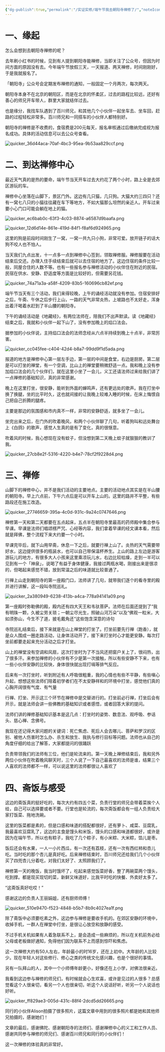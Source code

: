 ```yaml
---
{"dg-publish":true,"permalink":"/实证实修/端午节我去朝阳寺禅修了/","noteIcon":""}
---
```


# 一、缘起

怎么会想到去朝阳寺禅修的呢？

去年刷小红书的时候，见到有人提到朝阳寺能禅修，当即关注了公众号，但因为时间方面的原因没有去。今年端午节放假三天，一天报道、两天禅修，时间刚刚好，于是我就报名了。

「朝阳寺」公众号会定期发布禅修的通知，一般固定一个月两次，每次两天。

朝阳寺本身不在北京的朝阳区，而是在北京的怀柔区，过去的路程比较远，还好有善心的师兄开车带人，群里大家就结伴过去。

也是缘分，我找车队遇到了百川师兄，和其他几个小伙伴一起坐车去、坐车回，赶路的过程轻松非常多。百川师兄和一同搭车的小伙伴人都特别好。

朝阳寺的禅修是不收费的，食宿费是200元每天，报名审核通过后缴纳完成视为报名成功。具体的活动信息可以去公众号查看。

![quicker_36d44aca-70af-4bc3-95ea-9b53aa829ccf.png](https://s2.loli.net/2024/02/07/J6BEQTk74P5Xh8g.png)

# 二、到达禅修中心

最近天气真的是热的要命，端午节当天开车过去大约花了两个小时，路上全是去郊区游玩的车。

禅修中心坐落在山脚下，景区门外。这边有几只猫，几只狗。大猫大约三四只？还有一窝七八只的小猫往往藏在车下等地方，不如大猫那么坦然的亲近人。开车过来要小心门口可能会躺在地上的猫。

![quicker_ec6bab0c-63f3-4c03-8874-a6587d9baafa.png](https://s2.loli.net/2024/02/07/irqgX5ot67eCkpU.png)


![quicker_12d6d14e-861e-419d-84f1-f8af6d924965.png](https://s2.loli.net/2024/02/07/WGjTaZ6VSti5h1Q.png)

这里的狗是前段时间刚生了一窝，一窝一共九只小狗，非常可爱。放开链子的话大狗不咬人也不怕人。

当天我们九点出发，十一点多一点到禅修中心签到，领取禅修服。禅修服要在活动结束后交还。办理入住手续结束后就可以去住宿的地方了。这边住宿的条件比较一般，同屋合住的人数不等。也有一些报名参与禅修活动的小伙伴住在附近的民宿。民宿在供水、安静、舒适度等方面是比较好的，但需要另花钱。

![quicker_74a71a3a-a58f-4209-83b5-160696cb82ef.png](https://s2.loli.net/2024/02/07/RQEIJnsGZ5bF9r3.png)

端午节当天有三个活动，我们来得较晚，上午的诵经活动就没有参加。住宿安排好之后，午斋、午休之后步行上山，一路的天气非常炎热，上坡路也不太好走，浑身出着汗喝着水赶到了半山腰的朝阳寺。

下午的诵经活动是《地藏经》，有两位法师在，陪我们不出声默读。读《地藏经》结束之后，我就和小伙伴一起下山了，没有参加晚上的焰口法会。

据参加的小伙伴说，主持焰口法会的法师念经从六点半持续到晚上十点半，非常厉害。

![quicker_cc045fee-c404-42d4-b8a7-99dd9f1d5ada.png](https://s2.loli.net/2024/02/07/LR7IHPAbglwQtY3.png)

报道的地方是禅修中心第一层左手边，第一层的中间是食堂，右边是厨房。第二层是可以打坐的禅堂，有一个空调，比山上的禅堂要稍微舒适一点。我和晚上没有参加焰口法会的几个伙伴们，就在这里小坐了一会儿，义工还请法师过来给我们讲了一点禅修的基础知识，真的非常感谢。

晚上在这里打坐，很安静，能听到外面的蝉鸣声，还有更远处的歌声。我在打坐中换了换腿，坐的比平时久，这也就间接的让我晚上较难入睡的时候，在床上悔恨自己把自己折腾的腿疼。

主要是那边的氛围感和市内真不一样，非常的安静舒适，就多坐了一会儿。

坐完出来之后，在门外的吹着晚风，和两个小伙伴聊了几句，听着狗叫和远处舞台上《白鸽》的歌声，感觉人生真的是有了变化，真的很惬意。

吹着风的时候，我心想现在没有蚊子，但没想到第二天晚上蚊子就狠狠的教训了我。

![quicker_27cb8e2f-5316-4220-b4e7-78cf2f9228d4.png](https://s2.loli.net/2024/02/07/MrZI4XdJgYnfmcV.png)

# 三、禅修

山脚下的禅修中心，并不是我们活动的主要地点。主要的活动地点其实是在半山腰的朝阳寺。早上六点前，下午六点后是可以开车上山的。这里的路并不平整，有些路段还在施工改造。

![quicker_27746659-395a-4c0d-931c-9a24c0747646.png](https://s2.loli.net/2024/02/07/sEJhZdkz3g9AW5v.png)

禅修第一天和第二天都要在五点起床，五点半在朝阳寺里最高的药师殿中集合参与早课。早课是法师们唱颂楞严咒、心经等内容，我们拿着早课的经文课本看，然后就是拜佛，整个流程下来大约要一个小时。

早课完毕后，就下山用早斋，休息一下之后，就要行禅上山了。炎热的天气需要带好水，这边提供很多的瓶装水，也可以自己带保温杯养生。上山的路上左边是游客游玩儿的地方，有很多大人小孩来这里乘凉玩儿水，右边比较枯燥，走到一半可以见到有一个「神泉」，说喝了有益于身体健康，我接过两瓶水喝，刚接出来是很凉的，但喝起来感觉不错，放到常温之后的味道就比较普通了。

行禅上山走到朝阳寺的第一座殿门口，法师讲了几句，就带我们逐个的看寺里的殿并进行讲解，这一段叫寺院巡礼。

![quicker_2a380949-6238-413b-a4ca-778a94141a09.png](https://s2.loli.net/2024/02/07/vUpMqBmdkYCKGrz.png)


第一座殿时弥勒佛的殿，殿内还有四大天王和韦驮菩萨。法师在后面还提到了“我有明珠一颗，久被尘劳关琐；一朝尘尽光生，照破山河万朵”以及“佛观一粒米，大如须弥山，今生不了道，披毛戴角还“这些饱含深意的诗句

寺院巡礼结束后，接下来就是在山上禅堂的打坐了。打坐前要先行禅（跑香），就是众人围成一圈走路活动，让身体活动开了，接下来打坐时心才能更安静。每次打坐前都要走起来充分活动之后才打坐。

山上的禅堂没有空调和风扇，这次打坐时为了不当风还把窗户关上了，很闷热，出了很多汗。来参加禅修的小伙伴有不少是第一次接触，所以有些安静不下来，也有一些小伙伴安静的比较快，身体很快就出现打嗝等排气反应。

后来有一次打坐时，听到附近有人呼吸很粗重，我的心情也有些不平静，有些嗔心升起，想想这些法师们陪着初学者们在不太安静祥和的环境中打坐，感觉他们真的心胸开阔很有气度、有气量

行禅、打坐、开示这三个环节在禅修中是交替进行的。打坐前必行禅，打坐后会有开示，就是法师会讲一些佛教的基础知识或者感悟，或者回答大家的提问。

法师们讲的禅修基础知识基本是这几点：打坐时的姿势、数息法、观呼吸、参话头、慈心禅、念佛号。

我现在还记得大家问题的关键词：死亡焦虑、死后人会去哪儿、菩萨和罗汉的区别、被他人伤害时怎么办、杀生和放生、我执与修行目标等问题。法师也从自己的角度仔细的给出了解答，大家都提问的很踊跃

负责带领我们的法师有三位，他们是轮流来的。第一天晚上禅修结束后，我和另外两位小伙伴在吹着晚风聊天时，三个人说了一下自己最喜欢的法师是谁，结果三个人喜欢的法师都不一样，可以说这里的法师都很让人喜欢了

# 四、斋饭与感受

这边的斋饭真的挺好吃的，每次大约有四五个菜，负责行堂的师兄会带着菜挨个人给，自己可以选择要或者不要。行堂也是轮流的，每次斋饭都会有一组人负责给大家打饭菜、拖地洗碗。

这里的饭菜都是素的，但是口感和味道的搭配都很好，还有萝卜、咸菜、豆腐乳，我最喜欢豆腐乳了，这边的主食是馒头和米饭，馒头的口感和味道都很好，或许是因为在端午节，所以也有粽子，我吃了几个粽子，有小米粽、大米粽，馅儿是枣。

饭后还会有水果，一人一小片西瓜，有一次还有荔枝，还有一次有西红柿和杏儿吃。当时吃的那个杏儿是真好吃。后来禅修结束时，百川师兄还给我们几个小伙伴买了四兜杏儿分着吃，对我们太好了、太照顾我们了。

禅修第一天的晚饭，我当时饿坏了，吃起来感觉饭菜好香，整了两碗菜两个馒头，吃到撑。都是现买现切的菜，新鲜又味道好，比我平时吃的快餐、外卖好太多了。

“这斋饭真好吃哎！”

感谢这边的负责人王丽娟姐，还有厨师师傅！

![quicker_510e9470-f523-4848-b5b7-8b9c4027ea1f.png](https://s2.loli.net/2024/02/07/rDIu3JbzRoFM6nL.png)

除了斋饭中必须要吃素之外，这边参与禅修是要收手机的。在郊区安静的环境中，收掉手机，一群人在禅堂中打坐，是很让心放空和放静的感受。

不过手机关机如果有人着急联系不上，是会造成一些麻烦的，所以在关机前务必给父母或老板做好通知，免得他们因为联系不上而感到惊吓和焦虑。

这一次禅修大约有50人左右，年龄最小的时16岁，还在上初中。大年龄的人比较少。现在年轻人对这些修行、修心之类的传统文化感兴趣，也是个很好的事情。

另有一队拜山的人，其中一个小师傅年龄更小，好像还在上小学，对佛法很亲近。

我看到这边参与禅修的师兄们，有时候就会心生欢喜，或许是见过的人很多？总感觉看这个人很亲切，看另一个人也很亲切，听这个人说话好听，听另一个人说话也好听。

![quicker_ff829ae3-005d-431c-88f4-2dcd5dd26665.png](https://s2.loli.net/2024/02/07/Uy4W2nAScxr3XqR.png)

同行的小伙伴Alison拍摄了很多照片，这篇文章中用到的很多照片都是她和其他师兄拍摄的，感谢她们！

文章的最后，感谢佛陀、感谢朝阳寺的法师们、感谢禅修中心的义工和工作人员、感谢共同参与禅修的师兄们、感谢百川师兄和同行的小伙伴们！

这一次禅修的体验真的非常好。